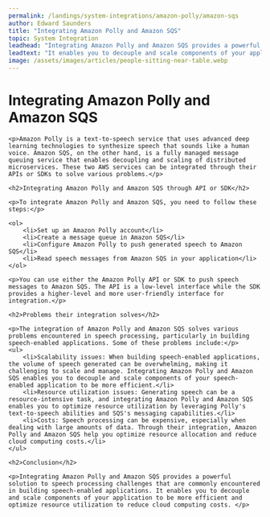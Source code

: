 ```yaml
---
permalink: /landings/system-integrations/amazon-polly/amazon-sqs
author: Edward Saunders
title: "Integrating Amazon Polly and Amazon SQS"
topic: System Integration
leadhead: "Integrating Amazon Polly and Amazon SQS provides a powerful solution to speech processing challenges that are commonly encountered in building speech-enabled applications"
leadtext: "It enables you to decouple and scale components of your application to be more efficient and optimize resource utilization to reduce cloud computing costs."
image: /assets/images/articles/people-sitting-near-table.webp
---
```

<div class="arttext">	<h1>Integrating Amazon Polly and Amazon SQS</h1>

	<p>Amazon Polly is a text-to-speech service that uses advanced deep learning technologies to synthesize speech that sounds like a human voice. Amazon SQS, on the other hand, is a fully managed message queuing service that enables decoupling and scaling of distributed microservices. These two AWS services can be integrated through their APIs or SDKs to solve various problems.</p>

	<h2>Integrating Amazon Polly and Amazon SQS through API or SDK</h2>

	<p>To integrate Amazon Polly and Amazon SQS, you need to follow these steps:</p>

	<ol>
		<li>Set up an Amazon Polly account</li>
		<li>Create a message queue in Amazon SQS</li>
		<li>Configure Amazon Polly to push generated speech to Amazon SQS</li>
		<li>Read speech messages from Amazon SQS in your application</li>
	</ol>

	<p>You can use either the Amazon Polly API or SDK to push speech messages to Amazon SQS. The API is a low-level interface while the SDK provides a higher-level and more user-friendly interface for integration.</p>

	<h2>Problems their integration solves</h2>

	<p>The integration of Amazon Polly and Amazon SQS solves various problems encountered in speech processing, particularly in building speech-enabled applications. Some of these problems include:</p>
	<ul>
		<li>Scalability issues: When building speech-enabled applications, the volume of speech generated can be overwhelming, making it challenging to scale and manage. Integrating Amazon Polly and Amazon SQS enables you to decouple and scale components of your speech-enabled application to be more efficient.</li>
		<li>Resource utilization issues: Generating speech can be a resource-intensive task, and integrating Amazon Polly and Amazon SQS enables you to optimize resource utilization by leveraging Polly's text-to-speech abilities and SQS's messaging capabilities.</li>
		<li>Costs: Speech processing can be expensive, especially when dealing with large amounts of data. Through their integration, Amazon Polly and Amazon SQS help you optimize resource allocation and reduce cloud computing costs.</li>
	</ul>

	<h2>Conclusion</h2>

	<p>Integrating Amazon Polly and Amazon SQS provides a powerful solution to speech processing challenges that are commonly encountered in building speech-enabled applications. It enables you to decouple and scale components of your application to be more efficient and optimize resource utilization to reduce cloud computing costs. </p>
</div>